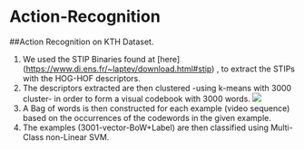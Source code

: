 # Action-Recognition

##Action Recognition on KTH Dataset.

1. We used the STIP Binaries found at [here] (https://www.di.ens.fr/~laptev/download.html#stip) , to extract the STIPs with the HOG-HOF descriptors.
2. The descriptors extracted are then clustered -using k-means with 3000 cluster- in order to form a visual codebook with 3000 words.
![](/home/Desktop/Selection_040.png)
3. A Bag of words is then constructed for each example (video sequence)  based on the occurrences of the codewords in the given example.
4. The examples (3001-vector-BoW+Label) are then classified using Multi-Class non-Linear SVM.
